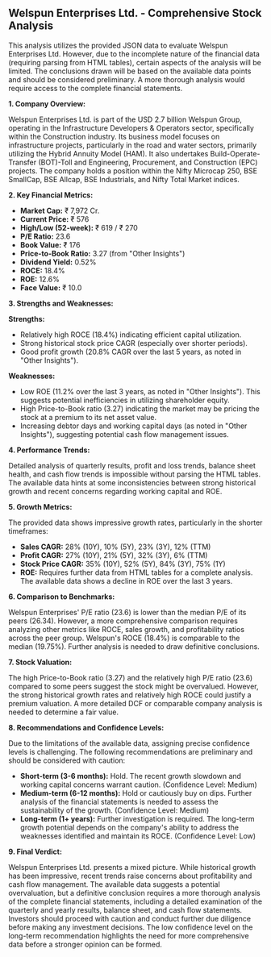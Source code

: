 ## Welspun Enterprises Ltd. - Comprehensive Stock Analysis

This analysis utilizes the provided JSON data to evaluate Welspun Enterprises Ltd.  However, due to the incomplete nature of the financial data (requiring parsing from HTML tables), certain aspects of the analysis will be limited.  The conclusions drawn will be based on the available data points and should be considered preliminary.  A more thorough analysis would require access to the complete financial statements.

**1. Company Overview:**

Welspun Enterprises Ltd. is part of the USD 2.7 billion Welspun Group, operating in the Infrastructure Developers & Operators sector, specifically within the Construction industry.  Its business model focuses on infrastructure projects, particularly in the road and water sectors, primarily utilizing the Hybrid Annuity Model (HAM).  It also undertakes Build-Operate-Transfer (BOT)-Toll and Engineering, Procurement, and Construction (EPC) projects.  The company holds a position within the Nifty Microcap 250, BSE SmallCap, BSE Allcap, BSE Industrials, and Nifty Total Market indices.

**2. Key Financial Metrics:**

* **Market Cap:** ₹ 7,972 Cr.
* **Current Price:** ₹ 576
* **High/Low (52-week):** ₹ 619 / ₹ 270
* **P/E Ratio:** 23.6
* **Book Value:** ₹ 176
* **Price-to-Book Ratio:** 3.27 (from "Other Insights")
* **Dividend Yield:** 0.52%
* **ROCE:** 18.4%
* **ROE:** 12.6%
* **Face Value:** ₹ 10.0


**3. Strengths and Weaknesses:**

**Strengths:**

* Relatively high ROCE (18.4%) indicating efficient capital utilization.
* Strong historical stock price CAGR (especially over shorter periods).
* Good profit growth (20.8% CAGR over the last 5 years, as noted in "Other Insights").

**Weaknesses:**

* Low ROE (11.2% over the last 3 years, as noted in "Other Insights").  This suggests potential inefficiencies in utilizing shareholder equity.
* High Price-to-Book ratio (3.27) indicating the market may be pricing the stock at a premium to its net asset value.
* Increasing debtor days and working capital days (as noted in "Other Insights"), suggesting potential cash flow management issues.


**4. Performance Trends:**

Detailed analysis of quarterly results, profit and loss trends, balance sheet health, and cash flow trends is impossible without parsing the HTML tables.  The available data hints at some inconsistencies between strong historical growth and recent concerns regarding working capital and ROE.

**5. Growth Metrics:**

The provided data shows impressive growth rates, particularly in the shorter timeframes:

* **Sales CAGR:** 28% (10Y), 10% (5Y), 23% (3Y), 12% (TTM)
* **Profit CAGR:** 27% (10Y), 21% (5Y), 32% (3Y), 6% (TTM)
* **Stock Price CAGR:** 35% (10Y), 52% (5Y), 84% (3Y), 75% (1Y)
* **ROE:**  Requires further data from HTML tables for a complete analysis.  The available data shows a decline in ROE over the last 3 years.

**6. Comparison to Benchmarks:**

Welspun Enterprises' P/E ratio (23.6) is lower than the median P/E of its peers (26.34).  However, a more comprehensive comparison requires analyzing other metrics like ROCE, sales growth, and profitability ratios across the peer group.  Welspun's ROCE (18.4%) is comparable to the median (19.75%).  Further analysis is needed to draw definitive conclusions.

**7. Stock Valuation:**

The high Price-to-Book ratio (3.27) and the relatively high P/E ratio (23.6) compared to some peers suggest the stock might be overvalued.  However, the strong historical growth rates and relatively high ROCE could justify a premium valuation.  A more detailed DCF or comparable company analysis is needed to determine a fair value.

**8. Recommendations and Confidence Levels:**

Due to the limitations of the available data, assigning precise confidence levels is challenging.  The following recommendations are preliminary and should be considered with caution:

* **Short-term (3-6 months):** Hold.  The recent growth slowdown and working capital concerns warrant caution.  (Confidence Level: Medium)
* **Medium-term (6-12 months):** Hold or cautiously buy on dips.  Further analysis of the financial statements is needed to assess the sustainability of the growth. (Confidence Level: Medium)
* **Long-term (1+ years):**  Further investigation is required.  The long-term growth potential depends on the company's ability to address the weaknesses identified and maintain its ROCE. (Confidence Level: Low)


**9. Final Verdict:**

Welspun Enterprises Ltd. presents a mixed picture.  While historical growth has been impressive, recent trends raise concerns about profitability and cash flow management.  The available data suggests a potential overvaluation, but a definitive conclusion requires a more thorough analysis of the complete financial statements, including a detailed examination of the quarterly and yearly results, balance sheet, and cash flow statements.  Investors should proceed with caution and conduct further due diligence before making any investment decisions.  The low confidence level on the long-term recommendation highlights the need for more comprehensive data before a stronger opinion can be formed.
